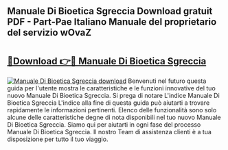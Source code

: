 ## Manuale Di Bioetica Sgreccia Download gratuit PDF - Part-Pae Italiano Manuale del proprietario del servizio wOvaZ

# <h2><a href="http://dfc18c.blite.top/?on=Manuale+Di+Bioetica+Sgreccia">🔗Download 👉🔴 Manuale Di Bioetica Sgreccia</a></h2>

[![Manuale Di Bioetica Sgreccia download](https://i.imgur.com/lujVjoI.png)](http://dfc18c.blite.top/?on=Manuale+Di+Bioetica+Sgreccia)
Benvenuti nel futuro questa guida per l'utente mostra le caratteristiche e le funzioni innovative del tuo nuovo Manuale Di Bioetica Sgreccia. Si prega di notare L'indice Manuale Di Bioetica Sgreccia L'indice alla fine di questa guida può aiutarti a trovare rapidamente le informazioni pertinenti. Elenco delle funzionalità sono solo alcune delle caratteristiche degne di nota disponibili nel tuo nuovo Manuale Di Bioetica Sgreccia. Siamo qui per aiutarti in ogni fase del processo Manuale Di Bioetica Sgreccia. Il nostro Team di assistenza clienti è a tua disposizione per tutto il tuo viaggio.

